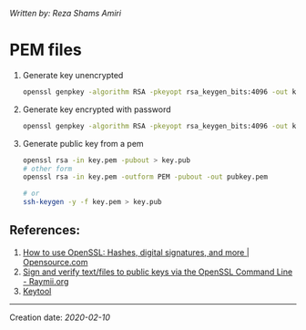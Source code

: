 _Written by: Reza Shams Amiri_
# PEM files
1. Generate key unencrypted
    ``` sh
    openssl genpkey -algorithm RSA -pkeyopt rsa_keygen_bits:4096 -out key.pem
    ```
1. Generate key encrypted with password
    ``` sh
    openssl genpkey -algorithm RSA -pkeyopt rsa_keygen_bits:4096 -out key.pem -pass pass:mypassword123
    ```
1. Generate public key from a pem
   ``` sh
   openssl rsa -in key.pem -pubout > key.pub
   # other form
   openssl rsa -in key.pem -outform PEM -pubout -out pubkey.pem
   
   # or   
   ssh-keygen -y -f key.pem > key.pub
   ```


## References:
1. [How to use OpenSSL: Hashes, digital signatures, and more | Opensource.com][HTUOHDSAMOC]
2. [Sign and verify text/files to public keys via the OpenSSL Command Line - Raymii.org][SAVTFTPKVTOCLRO]
3. [Keytool][K]

* * *
Creation date: _2020-02-10_

[HTUOHDSAMOC]: https://opensource.com/article/19/6/cryptography-basics-openssl-part-2
[SAVTFTPKVTOCLRO]: https://raymii.org/s/tutorials/Sign_and_verify_text_files_to_public_keys_via_the_OpenSSL_Command_Line.html
[K]: https://keytool.online/